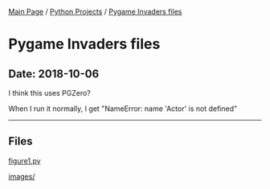 [Main Page](/) / [Python Projects](/python) / [Pygame Invaders files](/python/2018-10-06_Pygame_Invaders_files)

# Pygame Invaders files

## Date: 2018-10-06

I think this uses PGZero?

When I run it normally, I get "NameError: name 'Actor' is not defined"

-----

## Files

[figure1.py](figure1.py)

[images/](images)